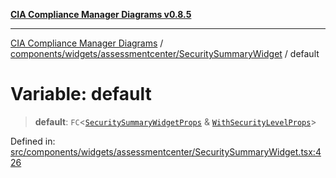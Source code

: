 [**CIA Compliance Manager Diagrams v0.8.5**](../../../../../README.md)

***

[CIA Compliance Manager Diagrams](../../../../../modules.md) / [components/widgets/assessmentcenter/SecuritySummaryWidget](../README.md) / default

# Variable: default

> **default**: `FC`\<[`SecuritySummaryWidgetProps`](../interfaces/SecuritySummaryWidgetProps.md) & [`WithSecurityLevelProps`](../../../../../hoc/withSecurityLevelState/interfaces/WithSecurityLevelProps.md)\>

Defined in: [src/components/widgets/assessmentcenter/SecuritySummaryWidget.tsx:426](https://github.com/Hack23/cia-compliance-manager/blob/3ae0301247f765ba03c8c0fe645db4718bb8af76/src/components/widgets/assessmentcenter/SecuritySummaryWidget.tsx#L426)
